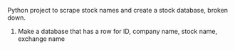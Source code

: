 Python project to scrape stock names and create a stock database, broken down.

1. Make a database that has a row for ID, company name, stock name, exchange name
